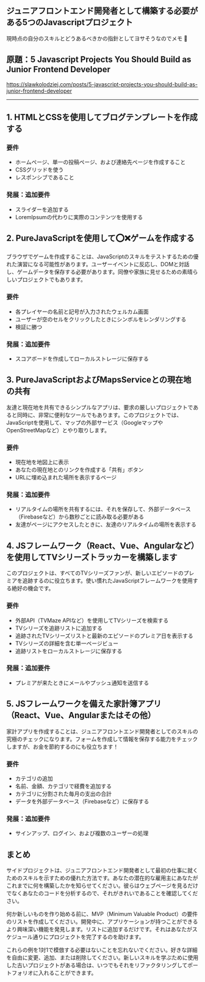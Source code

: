 ## ジュニアフロントエンド開発者として構築する必要がある5つのJavascriptプロジェクト

現時点の自分のスキルとどうあるべきかの指針としてヨサそうなのでメモ :memo:

## 原題：5 Javascript Projects You Should Build as Junior Frontend Developer

https://slawkolodziej.com/posts/5-javascript-projects-you-should-build-as-junior-frontend-developer

---

## 1. HTMLとCSSを使用してブログテンプレートを作成する

### 要件

- ホームページ、単一の投稿ページ、および連絡先ページを作成すること
- CSSグリッドを使う
- レスポンシブであること

### 発展：追加要件

- スライダーを追加する
- LoremIpsumの代わりに実際のコンテンツを使用する

## 2. PureJavaScriptを使用して⭕️❌ゲームを作成する

ブラウザでゲームを作成することは、JavaScriptのスキルをテストするための優れた演習になる可能性があります。ユーザーイベントに反応し、DOMと対話し、ゲームデータを保存する必要があります。同僚や家族に見せるための素晴らしいプロジェクトでもあります。

### 要件

- 各プレイヤーの名前と記号が入力されたウェルカム画面
- ユーザーが空のセルをクリックしたときにシンボルをレンダリングする
- 検証に勝つ

### 発展：追加要件

- スコアボードを作成してローカルストレージに保存する

## 3. PureJavaScriptおよびMapsServiceとの現在地の共有

友達と現在地を共有できるシンプルなアプリは、要求の厳しいプロジェクトであると同時に、非常に便利なツールでもあります。このプロジェクトでは、JavaScriptを使用して、マップの外部サービス（GoogleマップやOpenStreetMapなど）とやり取りします。

### 要件

- 現在地を地図上に表示
- あなたの現在地とのリンクを作成する「共有」ボタン
- URLに埋め込まれた場所を表示するページ

### 発展：追加要件

- リアルタイムの場所を共有するには、それを保存して、外部データベース（Firebaseなど）から数秒ごとに読み取る必要がある
- 友達がページにアクセスしたときに、友達のリアルタイムの場所を表示する

## 4. JSフレームワーク（React、Vue、Angularなど）を使用してTVシリーズトラッカーを構築します

このプロジェクトは、すべてのTVシリーズファンが、新しいエピソードのプレミアを追跡するのに役立ちます。使い慣れたJavaScriptフレームワークを使用する絶好の機会です。

### 要件

- 外部API（TVMaze APIなど）を使用してTVシリーズを検索する
- TVシリーズを追跡リストに追加する
- 追跡されたTVシリーズリストと最新のエピソードのプレミア日を表示する
- TVシリーズの詳細を含む単一ページビュー
- 追跡リストをローカルストレージに保存する

### 発展：追加要件

- プレミアが来たときにメールやプッシュ通知を送信する

## 5. JSフレームワークを備えた家計簿アプリ（React、Vue、Angularまたはその他）

家計アプリを作成することは、ジュニアフロントエンド開発者としてのスキルの究極のチェックになります。フォームを作成して情報を保存する能力をチェックしますが、お金を節約するのにも役立ちます！

### 要件

- カテゴリの追加
- 名前、金額、カテゴリで経費を追加する
- カテゴリに分割された毎月の支出の合計
- データを外部データベース（Firebaseなど）に保存する

### 発展：追加要件

- サインアップ、ログイン、および複数のユーザーの処理

## まとめ

サイドプロジェクトは、ジュニアフロントエンド開発者として最初の仕事に就くためのスキルを示すための優れた方法です。あなたの潜在的な雇用主にあなたがこれまでに何を構築したかを知らせてください。彼らはウェブページを見るだけでなくあなたのコードを分析するので、それがきれいであることを確認してください。

何か新しいものを作り始める前に、MVP（Minimum Valuable Product）の要件のリストを作成してください。開発中に、アプリケーションが持つことができるより興味深い機能を発見します。リストに追加するだけです。それはあなたがスケジュール通りにプロジェクトを完了するのを助けます。

これらの例を1対1で模倣する必要はないことを忘れないでください。好きな詳細を自由に変更、追加、または削除してください。新しいスキルを学ぶために使用した古いプロジェクトがある場合は、いつでもそれをリファクタリングしてポートフォリオに入れることができます。
